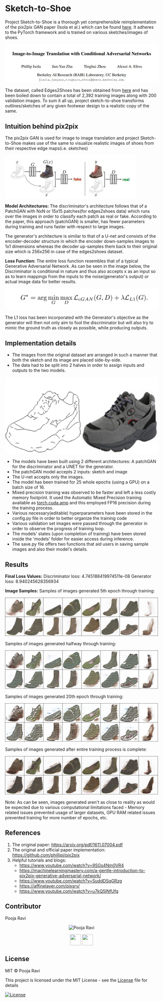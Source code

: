 # Sketch-to-Shoe
Project Sketch-to-Shoe is a thorough yet comprehensible reimplementation of the pix2pix GAN paper (Isola et al.) which can be found [here](https://arxiv.org/pdf/1611.07004.pdf). It adheres to the PyTorch framework and is trained on various sketches/images of shoes.

![paper](assets/paper.jpg)

The dataset, called Edges2Shoes has been obtained from [here](https://www.kaggle.com/balraj98/edges2shoes-dataset) and has been boiled down to contain a total of 2,392 training images along with 200 validation images. To sum it all up, project sketch-to-shoe transforms outlines/sketches of any given footwear design to a realistic copy of the same.

## Intuition behind pix2pix
The pix2pix GAN is used for image to image translation and project Sketch-to-Shoe makes use of the same to visualize realistic images of shoes from their respective edge maps(i.e. sketches)

![working](assets/proc.jpg)

__Model Architectures:__
The discriminator's architecture follows that of a PatchGAN with NxN or 15x15 patches(for edges2shoes data) which runs over the images in order to classify each patch as real or fake. According to the paper, this approach (patchGAN) is smaller, has fewer parameters during training and runs faster with respect to large images.

The generator's architecture is similar to that of a U-net and consists of the encoder-decoder structure in which the encoder down-samples images to 1x1 dimensions whereas the decoder up-samples them back to their original size which is 256x256 in case of the edges2shoes dataset.

__Loss Function:__
The entire loss function resembles that of a typical Generative Adversarial Network. As can be seen in the image below, the Discriminator is conditional in nature and thus also accepts x as an input so as to learn mappings from the inputs to the noise(generator's output) or actual image data for better results.

![loss](assets/loss.jpg)  

The L1 loss has been incorporated with the Generator's objective as the generator will then not only aim to fool the discriminator but will also try to mimic the ground truth as closely as possible, while producing outputs.

## Implementation details
- The images from the original dataset are arranged in such a manner that both the sketch and its image are placed side-by-side.
- The data had to be split into 2 halves in order to assign inputs and outputs to the two models.

![eg](assets/120_AB.jpg)

- The models have been built using 2 different architectures: A patchGAN for the discriminator and a UNET for the generator.
- The patchGAN model accepts 2 inputs: sketch and image
- The U-net accepts only the images.
- The model has been trained for 25 whole epochs (using a GPU) on a batch size of 16.
- Mixed precision training was observed to be faster and left a less costly memory footprint. It used the Automatic Mixed Precision training available as [torch.cuda.amp](https://pytorch.org/docs/stable/amp.html) and this employed FP16 precision during the training process.
- Various necessary(editable) hyperparameters have been stored in the config.py file in order to better organize the training code
- Various validation set images were passed through the generator in order to observe the progress of training loop.
- The models' states (upon completion of training) have been stored inside the 'models' folder for easier access during inference.
- The save.py file offers two functions that aid users in saving sample images and also their model's details.

## Results
__Final Loss Values:__
Discriminator loss: 4.745188419974511e-08
Generator loss: 8.940245628356934

__Image Samples:__
Samples of images generated 5th epoch through training:

![epoch5](samples/fake_4.png)

Samples of images generated halfway through training:

![epoch13](samples/fake_13.png)

Samples of images generated 20th epoch through training:

![epoch20](samples/fake_19.png)

Samples of images generated after entire training process is complete:

![epoch25](samples/fake_2.png)

Note: As can be seen, images generated aren't as close to reality as would be expected due to various computational limitations faced - Memory related issues prevented usage of larger datasets, GPU RAM related issues prevented training for more number of epochs, etc.

## References
1. The original paper: https://arxiv.org/pdf/1611.07004.pdf
2. The original and official paper implementation: https://github.com/phillipi/pix2pix
3. Helpful tutorials and blogs:
    - https://www.youtube.com/watch?v=9SGs4Nm0VR4
    - https://machinelearningmastery.com/a-gentle-introduction-to-pix2pix-generative-adversarial-network/
    - https://www.youtube.com/watch?v=SuddDSqGRzg
    - https://affinelayer.com/pixsrv/
    - https://www.youtube.com/watch?v=u7kQ5lNfUfg

## Contributor

<td width:25%>

Pooja Ravi

<p align="center">
<img src = "https://avatars3.githubusercontent.com/u/66198904?s=460&u=06bd3edde2858507e8c42569d76d61b3491243ad&v=4"  height="120" alt="Pooja Ravi">
</p>
<p align="center">
<a href = "https://github.com/01pooja10"><img src = "http://www.iconninja.com/files/241/825/211/round-collaboration-social-github-code-circle-network-icon.svg" width="36" height = "36"/></a>
<a href = "https://www.linkedin.com/in/pooja-ravi-9b88861b2/">
<img src = "http://www.iconninja.com/files/863/607/751/network-linkedin-social-connection-circular-circle-media-icon.svg" width="36" height="36"/>
</a>
</p>
</td>

## License
MIT © Pooja Ravi

This project is licensed under the MIT License - see the [License](LICENSE) file for details

[![License](http://img.shields.io/:license-mit-blue.svg?style=flat-square)](http://badges.mit-license.org)
